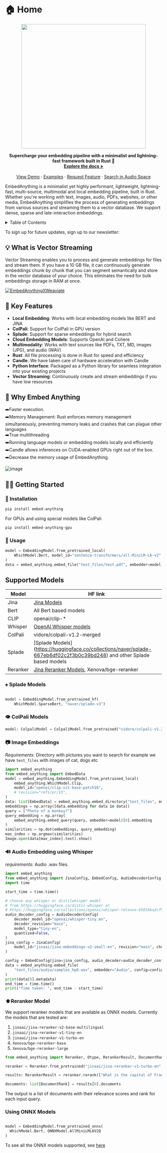 # 🏠 Home

<p align="center">
<img width=400 src="https://res.cloudinary.com/dltwftrgc/image/upload/v1712504276/Projects/EmbedAnything_500_x_200_px_a4l8xu.png">
</p>

<div align="center">
  <p align="center">
    <b>Supercharge your embedding pipeline with a minimalist and lightning-fast framework built in Rust 🦀</b>
    <br />
    <a href="https://starlightsearch.github.io/EmbedAnything/references/"><strong>Explore the docs »</strong></a>
    <br />
    <br />
    <a href="https://youtu.be/HLXIuznnXcI">View Demo</a>
    ·
    <a href="https://github.com/StarlightSearch/EmbedAnything/tree/main/examples">Examples</a>
    ·
    <a href="https://github.com/StarlightSearch/EmbedAnything/issues/new">Request Feature</a>
    ·
    <a href="https://huggingface.co/spaces/akshayballal/search_in_audio">Search in Audio Space</a>
  </p>
</div>

EmbedAnything is a minimalist yet highly performant, lightweight, lightning-fast, multi-source, multimodal and local embedding pipeline, built in Rust. Whether you're working with text, images, audio, PDFs, websites, or other media, EmbedAnything simplifies the process of generating embeddings from various sources and streaming them to a vector database. We support dense, sparse and late-interaction embeddings.

<!-- TABLE OF CONTENTS -->
<details>
  <summary>Table of Contents</summary>
  <ol>
    <li>
      <a href="#about-the-project">About The Project</a>
      <ul>
        <li><a href="https://github.com/StarlightSearch/EmbedAnything?tab=readme-ov-file#the-benefit-of-rust-for-speed">Built With Rust</a></li>
        <li><a href="https://github.com/StarlightSearch/EmbedAnything?tab=readme-ov-file#why-candle">Why Candle?</a></li>
      </ul>
    </li>
    <li>
      <a href="https://github.com/StarlightSearch/EmbedAnything?tab=readme-ov-file#-getting-started">Getting Started</a>
      <ul>
        <li><a href="https://github.com/StarlightSearch/EmbedAnything?tab=readme-ov-file#-installation">Installation</a></li>
      </ul>
    </li>
    <li><a href="https://github.com/StarlightSearch/EmbedAnything?tab=readme-ov-file#-getting-started">Usage</a></li>
    <li><a href="https://github.com/StarlightSearch/EmbedAnything?tab=readme-ov-file#roadmap">Roadmap</a></li>
    <li><a href="https://github.com/StarlightSearch/EmbedAnything?tab=readme-ov-file#quick-start">Contributing</a></li>
    <li><a href="https://github.com/StarlightSearch/EmbedAnything?tab=readme-ov-file#Supported-Models">How to add custom model and chunk size</a></li>
    
  </ol>
</details>

To sign up for future updates, sign up to our newsletter:

<script async data-uid="c65e5ea14d" src="https://starlight-3.kit.com/c65e5ea14d/index.js"></script>


## 💡 What is Vector Streaming

Vector Streaming enables you to process and generate embeddings for files and stream them. If you have a 10 GB file, it can continuously generate embeddings chunk by chunk that you can segment semantically and store in the vector database of your choice. This eliminates the need for bulk embeddings storage in RAM at once.

[![EmbedAnythingXWeaviate](https://res.cloudinary.com/dltwftrgc/image/upload/v1731166897/demo_o8auu4.gif)](https://www.youtube.com/watch?v=OJRWPLQ44Dw)

## 🚀 Key Features

- **Local Embedding**: Works with local embedding models like BERT and JINA
- **ColPali**: Support for ColPali in GPU version
- **Splade**: Support for sparse embeddings for hybrid search
- **Cloud Embedding Models**: Supports OpenAI and Cohere
- **Multimodality**: Works with text sources like PDFs, TXT, MD, images (JPG), and audio (WAV)
- **Rust**: All file processing is done in Rust for speed and efficiency
- **Candle**: We have taken care of hardware acceleration with Candle
- **Python Interface**: Packaged as a Python library for seamless integration into your existing projects
- **Vector Streaming**: Continuously create and stream embeddings if you have low resources



## 🦀 Why Embed Anything 

➡️Faster execution. <br />
➡️Memory Management: Rust enforces memory management simultaneously, preventing memory leaks and crashes that can plague other languages <br />
➡️True multithreading <br />
➡️Running language models or embedding models locally and efficiently <br />
➡️Candle allows inferences on CUDA-enabled GPUs right out of the box. <br />
➡️Decrease the memory usage of EmbedAnything.

![image](https://res.cloudinary.com/dltwftrgc/image/upload/v1730405688/embed_time_zusmua.png)



## 🧑‍🚀 Getting Started

### 📩 Installation

```bash
pip install embed-anything
```

For GPUs and using special models like ColPali <br/>

```bash
pip install embed-anything-gpu
```


### 📝 Usage


```python
model = EmbeddingModel.from_pretrained_local(
    WhichModel.Bert, model_id="sentence-transformers/all-MiniLM-L6-v2"
)
data = embed_anything.embed_file("test_files/test.pdf", embedder=model)
```


## Supported Models

| Model  | HF link |
| ------------- | ------------- | 
| Jina  | [Jina Models](https://huggingface.co/collections/jinaai/jina-embeddings-v2-65708e3ec4993b8fb968e744) | 
| Bert | All Bert based models |
| CLIP | openai/clip-* | 
| Whisper| [OpenAI Whisper models](https://huggingface.co/collections/openai/whisper-release-6501bba2cf999715fd953013)|
| ColPali | vidore/colpali-v1.2-merged |
| Splade | [Splade Models] (https://huggingface.co/collections/naver/splade-667eb6df02c2f3b0c39bd248) and other Splade based models |
| Reranker | [Jina Reranker Models](https://huggingface.co/jinaai/jina-reranker-v2-base-multilingual), Xenova/bge-reranker |

  

### ♠️ Splade Models

```python

model = EmbeddingModel.from_pretrained_hf(
    WhichModel.SparseBert, "naver/splade-v3")
```

### 👁️ ColPali Models 

```python
model: ColpaliModel = ColpaliModel.from_pretrained("vidore/colpali-v1.2-merged", None)
```

### 📷 Image Embeddings

*Requirements*: Directory with pictures you want to search for example we have `test_files` with images of cat, dogs etc

```python
import embed_anything
from embed_anything import EmbedData
model = embed_anything.EmbeddingModel.from_pretrained_local(
    embed_anything.WhichModel.Clip,
    model_id="openai/clip-vit-base-patch16",
    # revision="refs/pr/15",
)
data: list[EmbedData] = embed_anything.embed_directory("test_files", embedder=model)
embeddings = np.array([data.embedding for data in data])
query = ["Photo of a monkey?"]
query_embedding = np.array(
    embed_anything.embed_query(query, embedder=model)[0].embedding
)
similarities = np.dot(embeddings, query_embedding)
max_index = np.argmax(similarities)
Image.open(data[max_index].text).show()
```

### 🔊 Audio Embedding using Whisper
*requirements*:  Audio .wav files.


```python
import embed_anything
from embed_anything import JinaConfig, EmbedConfig, AudioDecoderConfig
import time

start_time = time.time()

# choose any whisper or distilwhisper model 
# from https://huggingface.co/distil-whisper or 
# https://huggingface.co/collections/openai/whisper-release-6501bba2cf999715fd953013
audio_decoder_config = AudioDecoderConfig(
    decoder_model_id="openai/whisper-tiny.en",
    decoder_revision="main",
    model_type="tiny-en",
    quantized=False,
)
jina_config = JinaConfig(
    model_id="jinaai/jina-embeddings-v2-small-en", revision="main", chunk_size=100
)

config = EmbedConfig(jina=jina_config, audio_decoder=audio_decoder_config)
data = embed_anything.embed_file(
    "test_files/audio/samples_hp0.wav", embedder="Audio", config=config
)
print(data[0].metadata)
end_time = time.time()
print("Time taken: ", end_time - start_time)

```

### ⬆️Reranker Model

We support reranker models that are available as ONNX models. Currently the models that are tested are:
1. `jinaai/jina-reranker-v2-base-multilingual`
2. `jinaai/jina-reranker-v1-tiny-en`
3. `jinaai/jina-reranker-v1-turbo-en`
4. `Xenova/bge-reranker-base`
5. `Xenova/bge-reranker-large`

```python
from embed_anything import Reranker, Dtype, RerankerResult, DocumentRank

reranker = Reranker.from_pretrained("jinaai/jina-reranker-v1-turbo-en", dtype=Dtype.FP16)

results: RerankerResult = reranker.rerank(["What is the capital of France?"], ["France is a country in Europe.", "Paris is the capital of France."], 2)

documents: list[DocumentRank] = results[0].documents
```

The output is a list of documents with their relevance scores and rank for each input query.

### Using ONNX Models

```python

model = EmbeddingModel.from_pretrained_onnx(
  WhichModel.Bert, ONNXModel.AllMiniLML6V2Q
)
```
To see all the ONNX models supported, see [here](../guides/onnx_models)

